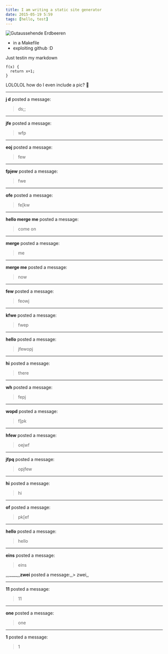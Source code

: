 ```yaml
---
title: I am writing a static site generator
date: 2015-05-19 5:59
tags: [hello, test]
---
```


![Gutaussehende Erdbeeren](http://box.linse.me/pics/erdbeeren.png)

- in a Makefile
- exploiting github :D

Just testin my markdown

    f(x) {
      return x+1;
    }

LOLOLOL how do I even include a pic?
🎂






____

**j d** posted a message:

> ds;;




____

**jfe** posted a message:

> wfp




____

**eoj** posted a message:

> few




____

**fpjew** posted a message:

> fwe





____

**ofe** posted a message:

> fe[kw





____

**hello merge me** posted a message:

> come on





____

**merge** posted a message:

> me





____

**merge me** posted a message:

> now





____

**few** posted a message:

> feowj





____

**kfwe** posted a message:

> fwep





____

**hello** posted a message:

> jfewopj





____

**hi** posted a message:

> there





____

**wh** posted a message:

> fepj





____

**wopd** posted a message:

> f[pk





____

**hfew** posted a message:

> oejwf





____

**jfpq** posted a message:

> opjfew





____

**hi** posted a message:

> hi





____

**of** posted a message:

> pk[ef





____

**hello** posted a message:

> hello





____

**eins** posted a message:

> eins



,,,____,,**zwei** posted a message:,,> zwei,,



____

**11** posted a message:

> 11





____

**one** posted a message:

> one





____

**1** posted a message:

> 1


